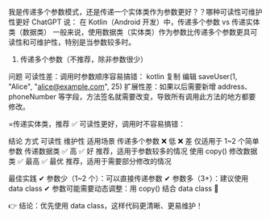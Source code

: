 


我是传递多个参数模式，还是传递一个实体类作为参数更好？？哪种可读性可维护性更好
ChatGPT 说：
在 Kotlin（Android 开发）中，传递多个参数 vs 传递实体类（数据类）
一般来说，使用数据类（实体类）作为参数比传递多个参数更具可读性和可维护性，特别是当参数较多时。


1. 传递多个参数（不推荐，除非参数很少）

问题
可读性差：调用时参数顺序容易搞错：
kotlin
复制
编辑
saveUser(1, "Alice", "alice@example.com", 25)
扩展性差：如果以后需要新增 address、phoneNumber 等字段，方法签名就需要改变，导致所有调用此方法的地方都要修改。


=传递实体类，推荐
✅ 可读性更好，调用时不容易搞错：


结论
方式	可读性	维护性	适用场景
传递多个参数	❌ 低	❌ 差	仅适用于 1~2 个简单参数
传递数据类	✅ 高	✅ 好	推荐，适用于参数较多的情况
使用 copy() 修改数据类	✅ 最高	✅ 最优	推荐，适用于需要部分修改的情况



最佳实践
✔ 参数少（1~2 个）：可以直接传递参数
✔ 参数多（3+）：建议使用 data class
✔ 参数可能需要动态调整：用 copy() 结合 data class 🚀

👉 结论：优先使用 data class，这样代码更清晰、更易维护！